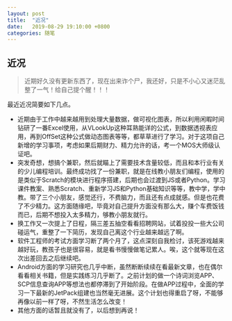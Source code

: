 ```yaml
---
layout: post
title:  "近况"
date:   2019-08-29 19:10:00 +0800
categories: 随笔
---
```


## 近况

> 近期好久没有更新东西了，现在出来诈个尸，我还好，只是不小心又迷茫乱整了一气！给自己提个醒！！！

最近近况简要如下几点。

- 近期由于工作中越来越用到处理大量数据，做可视化图表，所以利用闲暇时间钻研了一番Excel使用，从VLookUp这种耳熟能详的公式，到数据透视表应用，再到OffSet这种公式做动态图表等等，都草草进行了学习。对于这项自己新增的学习事项，考虑如果后期财力、精力允许的话，考一个MOS大师级认证吧。
- 突发奇想，想搞个兼职，然后就瞄上了需要技术含量较低，而且和本行业有关的少儿编程培训。最终成功找了一份兼职，就是在线教小朋友们编程，使用的是类似于Scratch的模块进行程序搭建，后期也会过渡到JS或者Python。学习课件教案、熟悉Scratch、重新学习JS和Python基础知识等等，教中学，学中教。带了三个小朋友，感觉还行，不费脑力，而且还有点成就感。但是也花费了不少精力。这方面随缘吧，毕竟对自己提升方面没有那么大，赚个车费饭钱而已，后期不想投入太多精力，够教小朋友就行。
- 换工作又一次提上了日程，隔三差五抽空看看招聘网站，试着投投一些大公司碰运气，重整了一下简历，发现自己离这个行业越来越远了啊。
- 软件工程师的考试方面学习断了两个月了，这点深刻自我检讨，该死游戏越来越好玩，教孩子也是很容易，就是看书慢慢做笔记累人。唉，这个就等现在这次出差回去之后继续吧。
- Android方面的学习研究也几乎中断，虽然断断续续在看最新文章，也在偶尔看看相关书籍，但是实践练习几乎断了。之前计划的做一个诗词浏览APP、SCP信息查询APP等想法也都停滞到了开始阶段。在做APP过程中，全面的学习一下最新的JetPack组建也当然毫无进展。这个计划也得重启了呀，不能够再像以前一样了呀，不然生活怎么改变！
- 其他方面的话暂且就没有了，以后想到再说！
